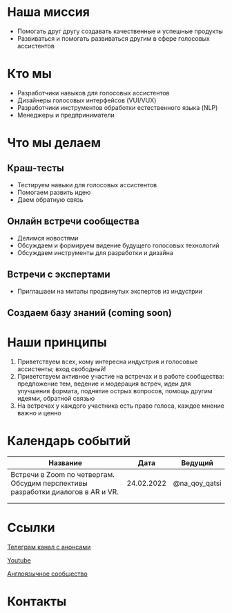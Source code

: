 # Наша миссия

- Помогать друг другу создавать качественные и успешные продукты
- Развиваться и помогать развиваться другим в сфере голосовых ассистентов



# Кто мы
- Разработчики навыков для голосовых ассистентов 
- Дизайнеры голосовых интерфейсов (VUI/VUX)
- Разработчики инструментов обработки естественного языка (NLP)
- Менеджеры и предприниматели

# Что мы делаем

## Краш-тесты
- Тестируем навыки для голосовых ассистентов 
- Помогаем развить идею 
- Даем обратную связь

## Онлайн встречи сообщества
- Делимся новостями
- Обсуждаем и формируем видение будущего голосовых технологий
- Обсуждаем инструменты для разработки и дизайна

## Встречи с экспертами
- Приглашаем на митапы продвинутых экспертов из индустрии

## Создаем базу знаний (coming soon)


# Наши принципы

1. Приветствуем всех, кому интересна индустрия и голосовые ассистенты; вход свободный!
2. Приветствуем активное участие на встречах и в работе сообщества: предложение тем, ведение и модерация встреч, идеи для улучшения формата, поднятие острых вопросов, помощь другим идеями, обратной связью
3. На встречах у каждого участника есть право голоса, каждое мнение важно и ценно

# Календарь событий

| Название | Дата | Ведущий |
| ---      | ---      | ---      |
| Встречи в Zoom по четвергам. Обсудим перспективы разработки диалогов в AR и VR.  | 24.02.2022  | @na_qoy_qatsi |
|  |  |  |
|  |          |  |


# Ссылки
[Телеграм канал с анонсами](https://t.me/voicelunch_ru)

[Youtube](https://www.youtube.com/channel/UCWS33BPTpucZjQ6MVMqxOMQ)

[Англоязычное сообщество](http://voicelunch.com/) 

# Контакты
